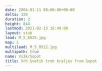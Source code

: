 ```yaml
---
date: 2004-01-11 00:00:00+00:00
delta: 320
duration: 2
height: 844
lastmod: 2021-02-13 16:49:00
layout: stub
lead: M_5_0525.jpg
map: 1
multilead: M_5_0522.jpg
multipath: true
name: Vs3k/Sopot
title: Vrh Svetih treh kraljev from Sopot
---
```

